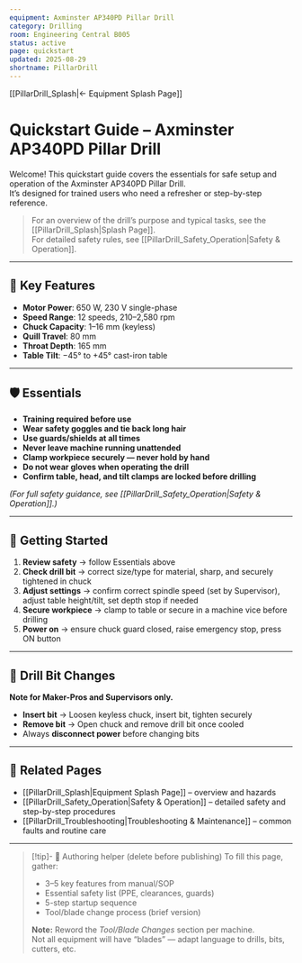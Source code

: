 ```yaml
---
equipment: Axminster AP340PD Pillar Drill
category: Drilling
room: Engineering Central B005
status: active
page: quickstart
updated: 2025-08-29
shortname: PillarDrill
---
```

<!--
USAGE
1) Duplicate this file into the equipment's folder and rename it:
   e.g., "BandSaw_Splash.md"
2) Replace ALL {{PLACEHOLDER}} tokens.
3) Delete the "Authoring helper" callout at the bottom before publishing.
4) Link to files in resources will be added manually
5) Do not change or reword section headings, emojis, or tables — only replace {{PLACEHOLDER}} content.
-->

[[PillarDrill_Splash|← Equipment Splash Page]]

# Quickstart Guide – Axminster AP340PD Pillar Drill

Welcome! This quickstart guide covers the essentials for safe setup and operation of the Axminster AP340PD Pillar Drill.  
It’s designed for trained users who need a refresher or step-by-step reference.

> For an overview of the drill’s purpose and typical tasks, see the [[PillarDrill_Splash|Splash Page]].  
> For detailed safety rules, see [[PillarDrill_Safety_Operation|Safety & Operation]].  

---

## 📐 Key Features
- **Motor Power**: 650 W, 230 V single-phase  
- **Speed Range**: 12 speeds, 210–2,580 rpm  
- **Chuck Capacity**: 1–16 mm (keyless)  
- **Quill Travel**: 80 mm  
- **Throat Depth**: 165 mm  
- **Table Tilt**: −45° to +45° cast-iron table  

---

## 🛡️ Essentials
- **Training required before use**  
- **Wear safety goggles and tie back long hair**  
- **Use guards/shields at all times**  
- **Never leave machine running unattended**  
- **Clamp workpiece securely — never hold by hand**  
- **Do not wear gloves when operating the drill**  
- **Confirm table, head, and tilt clamps are locked before drilling**  

*(For full safety guidance, see [[PillarDrill_Safety_Operation|Safety & Operation]].)*

---

## 🚀 Getting Started
1. **Review safety** → follow Essentials above  
2. **Check drill bit** → correct size/type for material, sharp, and securely tightened in chuck  
3. **Adjust settings** → confirm correct spindle speed (set by Supervisor), adjust table height/tilt, set depth stop if needed  
4. **Secure workpiece** → clamp to table or secure in a machine vice before drilling  
5. **Power on** → ensure chuck guard closed, raise emergency stop, press ON button  

---

## 🔄 Drill Bit Changes
**Note for <span class="blue-apron">Maker-Pros</span> and <span class="red-apron">Supervisors</span> only.**

- **Insert bit** → Loosen keyless chuck, insert bit, tighten securely  
- **Remove bit** → Open chuck and remove drill bit once cooled  
- Always **disconnect power** before changing bits  

---

## 🔗 Related Pages
- [[PillarDrill_Splash|Equipment Splash Page]] – overview and hazards  
- [[PillarDrill_Safety_Operation|Safety & Operation]] – detailed safety and step-by-step procedures  
- [[PillarDrill_Troubleshooting|Troubleshooting & Maintenance]] – common faults and routine care  

---

> [!tip]- 🧠 Authoring helper (delete before publishing)
> To fill this page, gather:
> - 3–5 key features from manual/SOP
> - Essential safety list (PPE, clearances, guards)
> - 5-step startup sequence
> - Tool/blade change process (brief version)
>
> **Note:** Reword the *Tool/Blade Changes* section per machine.  
> Not all equipment will have “blades” — adapt language to drills, bits, cutters, etc.
